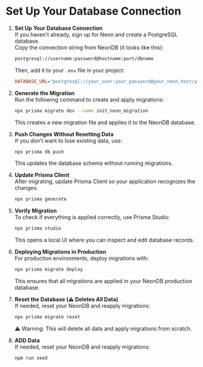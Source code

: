 # Set Up Your Database Connection

1. **Set Up Your Database Connection**  
    If you haven't already, sign up for Neon and create a PostgreSQL database.  
    Copy the connection string from NeonDB (it looks like this):

    ```bash
    postgresql://username:password@hostname:port/dbname
    ```

    Then, add it to your `.env` file in your project:

    ```ini
    DATABASE_URL="postgresql://your_user:your_password@your_neon_host/your_database"
    ```

2. **Generate the Migration**  
    Run the following command to create and apply migrations:

    ```sh
    npx prisma migrate dev --name init_neon_migration
    ```

    This creates a new migration file and applies it to the NeonDB database.

3. **Push Changes Without Resetting Data**  
    If you don’t want to lose existing data, use:

    ```sh
    npx prisma db push
    ```

    This updates the database schema without running migrations.

4. **Update Prisma Client**  
    After migrating, update Prisma Client so your application recognizes the changes:

    ```sh
    npx prisma generate
    ```

5. **Verify Migration**  
    To check if everything is applied correctly, use Prisma Studio:

    ```sh
    npx prisma studio
    ```

    This opens a local UI where you can inspect and edit database records.

6. **Deploying Migrations in Production**  
    For production environments, deploy migrations with:

    ```sh
    npx prisma migrate deploy
    ```

    This ensures that all migrations are applied in your NeonDB production database.

7. **Reset the Database (⚠️ Deletes All Data)**  
    If needed, reset your NeonDB and reapply migrations:

    ```sh
    npx prisma migrate reset
    ```

    ⚠️ Warning: This will delete all data and apply migrations from scratch.


8. **ADD Data**  
    If needed, reset your NeonDB and reapply migrations:

    ```sh
    npm run seed
    ```

